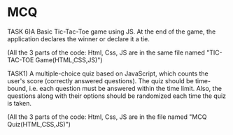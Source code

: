# MCQ

TASK 6)A Basic Tic-Tac-Toe game using JS. At the end of the game, the application declares the winner or declare it a tie.


(All the 3 parts of the code: Html, Css, JS are in the same file named "TIC-TAC-TOE Game(HTML,CSS,JS)")

TASK1) A multiple-choice quiz based on JavaScript, which counts the user's score (correctly answered questions). The quiz should be time-bound, i.e. each question must be answered within the time limit. Also, the questions along with their options should be randomized each time the quiz is taken.


 (All the 3 parts of the code: Html, Css, JS are in the file named "MCQ Quiz(HTML,CSS,JS)")
